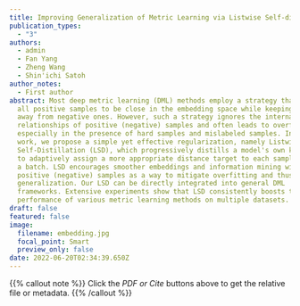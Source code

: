 ```yaml
---
title: Improving Generalization of Metric Learning via Listwise Self-distillation
publication_types:
  - "3"
authors:
  - admin
  - Fan Yang
  - Zheng Wang
  - Shin'ichi Satoh
author_notes:
  - First author
abstract: Most deep metric learning (DML) methods employ a strategy that forces
  all positive samples to be close in the embedding space while keeping them
  away from negative ones. However, such a strategy ignores the internal
  relationships of positive (negative) samples and often leads to overfitting,
  especially in the presence of hard samples and mislabeled samples. In this
  work, we propose a simple yet effective regularization, namely Listwise
  Self-Distillation (LSD), which progressively distills a model's own knowledge
  to adaptively assign a more appropriate distance target to each sample pair in
  a batch. LSD encourages smoother embeddings and information mining within
  positive (negative) samples as a way to mitigate overfitting and thus improve
  generalization. Our LSD can be directly integrated into general DML
  frameworks. Extensive experiments show that LSD consistently boosts the
  performance of various metric learning methods on multiple datasets.
draft: false
featured: false
image:
  filename: embedding.jpg
  focal_point: Smart
  preview_only: false
date: 2022-06-20T02:34:39.650Z
---
```

{{% callout note %}}
Click the *PDF or Cite* buttons above to get the relative file or metadata. 
{{% /callout %}}